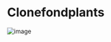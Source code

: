 # Clonefondplants
![image](https://user-images.githubusercontent.com/12625408/78346689-93657e80-75c9-11ea-85e4-b9b39ae7a181.png)

